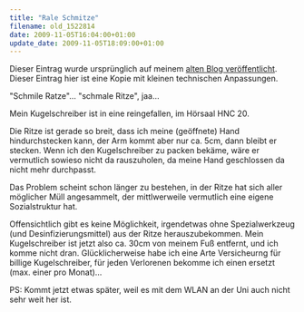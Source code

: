 ```yaml
---
title: "Rale Schmitze"
filename: old_1522814
date: 2009-11-05T16:04:00+01:00
update_date: 2009-11-05T18:09:00+01:00
---
```

Dieser Eintrag wurde ursprünglich auf meinem [alten Blog veröffentlicht](https://stu.blogger.de/stories/1522814/). Dieser Eintrag hier ist eine Kopie mit kleinen technischen Anpassungen.

"Schmile Ratze"… "schmale Ritze", jaa…

Mein Kugelschreiber ist in eine reingefallen, im Hörsaal HNC 20.

Die Ritze ist gerade  so breit, dass ich meine  (geöffnete) Hand hindurchstecken kann, der Arm kommt aber nur ca. 5cm, dann bleibt er stecken. Wenn ich den Kugelschreiber zu packen bekäme, wäre er vermutlich sowieso nicht da rauszuholen, da meine Hand geschlossen da nicht mehr durchpasst.

Das Problem scheint schon länger zu bestehen, in der Ritze hat sich aller möglicher Müll angesammelt, der mittlwerweile vermutlich eine eigene Sozialstruktur hat.

Offensichtlich gibt es keine Möglichkeit, irgendetwas ohne Spezialwerkzeug (und Desinfizierungsmittel) aus der Ritze herauszubekommen. Mein Kugelschreiber ist jetzt also ca. 30cm von meinem Fuß entfernt, und ich komme nicht dran. Glücklicherweise habe ich eine Arte Versicheurng für billige Kugelschreiber, für jeden Verlorenen bekomme ich einen ersetzt (max. einer pro Monat)…

PS: Kommt jetzt etwas später, weil es mit dem WLAN an der Uni auch nicht sehr weit her ist.
